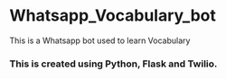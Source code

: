 # Whatsapp_Vocabulary_bot
This is a Whatsapp bot used to learn Vocabulary

### This is created using Python, Flask and Twilio. 
